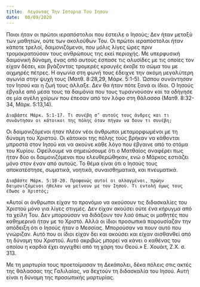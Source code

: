 ```yaml
---
title:  Λεγοντας Την Ιστορια Του Ιησου
date:  08/09/2020
---
```


Ποιοι ήταν οι πρώτοι ιεραπόστολοι που έστειλε ο Ιησούς; Δεν ήταν μεταξύ των μαθητών, ούτε των ακολούθων Του. Οι πρώτοι ιεραπόστολοι ήταν κάποτε τρελοί, δαιμονιζόμενοι, που μόλις λίγες ώρες πριν τρομοκρατούσαν τους ανθρώπους της εκεί περιοχής. Με υπερφυσική δαιμονική δύναμη, ένας από αυτούς έσπασε τις αλυσίδες με τις οποίες τον είχαν δέσει, και βγάζοντας τρομερές κραυγές έκοβε το σώμα του με αιχμηρές πέτρες. Η αγωνία στη φωνή τους έδειχνε την ακόμη μεγαλύτερη αγωνία στην ψυχή τους (Ματθ. 8:28,29, Μάρκ. 5:1-5). Ώσπου συνάντησαν τον Ιησού και η ζωή τους άλλαξε. Δεν θα ήταν πότε ξανά οι ίδιοι. Ο Ιησούς έβγαλε από μέσα τους τα δαιμόνια που τους τυραννούσαν και τα οδήγησε σε μία αγέλη χοίρων που έπεσαν από τον λόφο στη θάλασσα (Ματθ. 8:32-34, Μάρκ. 5:13,14).

`Διαβάστε Μάρκ. 5:1-17. Τι συνέβη σ’ αυτούς τους άνδρες και τι συνάντησαν οι κάτοικοι της πόλης όταν πήγαν να δουν τι συνέβη;`

Οι δαιμονιζόμενοι ήταν πλέον νέοι άνθρωποι μεταμορφωμένοι με τη δύναμη του Χριστού. Οι κάτοικοι της πόλης τούς βρήκαν να κάθονται μπροστά στον Ιησού και να ακούνε κάθε λόγο που έβγαινε από το στόμα του Κυρίου. Οφείλουμε να σημειώσουμε ότι ο Ματθαίος αναφέρει πως ήταν δύο οι δαιμονιζόμενοι που ελευθερώθηκαν, ενώ ο Μάρκος εστιάζει μόνο στον έναν από αυτούς. Το θέμα είναι ότι ο Ιησούς τους αποκατέστησε, σωματικά, νοητικά, συναισθηματικά, και πνευματικά.

`Διαβάστε Μάρκ. 5:18-20. Προφανώς αυτοί οι αλλαγμένοι, πρώην δαιμονιζόμενοι ήθελαν να μείνουν με τον Ιησού. Τι εντολή όμως τους έδωσε ο Χριστός;`

«Αυτοί οι άνθρωποι είχαν το προνόμιο να ακούσουν τις διδασκαλίες του Χριστού μόνο για λίγες στιγμές. Δεν είχαν ακούσει ούτε ένα κήρυγμα από τα χείλη Του. Δεν μπορούσαν να διδάξουν τον λαό όπως οι μαθητές που καθημερινά ήταν με το Χριστό. Αλλά οι ίδιοι προσωπικά παρουσίαζαν την απόδειξη ότι ο Ιησούς ήταν ο Μεσσίας. Μπορούσαν να πουν αυτό που γνώριζαν. Αυτό που οι ίδιοι είχαν δει και ακούσει και είχαν αισθανθεί από τη δύναμη του Χριστού. Αυτό ακριβώς μπορεί να κάνει ο καθένας του οποίου η καρδιά έχει αγγιχθεί από τη χάρη του Θεού.» Ε. Χουάιτ, Ζ.Χ. σ. 313.

Με τη μαρτυρία τους προετοίμασαν τη Δεκάπολει, δέκα πόλεις στις ακτές της θάλασσας της Γαλιλαίας, να δεχτούν τη διδασκαλία του Ιησού. Αυτή είναι η δύναμη της προσωπικής μαρτυρίας.
